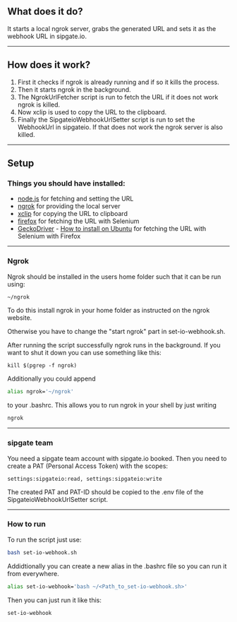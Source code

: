 ## What does it do?

It starts a local ngrok server, grabs the generated URL and sets it as the webhook URL in sipgate.io.

---

## How does it work?

1. First it checks if ngrok is already running and if so it kills the process.
2. Then it starts ngrok in the background.
3. The NgrokUrlFetcher script is run to fetch the URL if it does not work ngrok is killed.
4. Now xclip is used to copy the URL to the clipboard.
5. Finally the SipgateioWebhookUrlSetter script is run to set the WebhookUrl in sipgateio. If that does not work the ngrok server is also killed.

---

## Setup

### Things you should have installed:

- [node.js](https://nodejs.org/en/) for fetching and setting the URL
- [ngrok](https://ngrok.com/) for providing the local server
- [xclip](https://github.com/astrand/xclip) for copying the URL to clipboard
- [firefox](https://www.mozilla.org/en-US/firefox/new/) for fetching the URL with Selenium
- [GeckoDriver](https://github.com/mozilla/geckodriver) - [How to install on Ubuntu](https://askubuntu.com/questions/870530/how-to-install-geckodriver-in-ubuntu) for fetching the URL with Selenium with Firefox

---

### Ngrok

Ngrok should be installed in the users home folder such that it can be run using:

```bash
~/ngrok
```
To do this install ngrok in your home folder as instructed on the ngrok website.

Otherwise you have to change the "start ngrok" part in set-io-webhook.sh.

After running the script successfully ngrok runs in the background. If you want to shut it down you can use something like this:

```
kill $(pgrep -f ngrok)
```
Additionally you could append 
```bash
alias ngrok='~/ngrok'
```
to your .bashrc. This allows you to run ngrok in your shell by just writing 
```bash
ngrok
```

---

### sipgate team

You need a sipgate team account with sipgate.io booked. Then you need to create a PAT (Personal Access Token) with the scopes:

 ```settings:sipgateio:read, settings:sipgateio:write```

 The created PAT and PAT-ID should be copied to the .env file of the SipgateioWebhookUrlSetter script.

---

### How to run

To run the script just use:

```bash
bash set-io-webhook.sh
```

Addidtionally you can create a new alias in the .bashrc file so you can run it from everywhere.

```bash
alias set-io-webhook='bash ~/<Path_to_set-io-webhook.sh>'
```

Then you can just run it like this:

```bash
set-io-webhook
```
